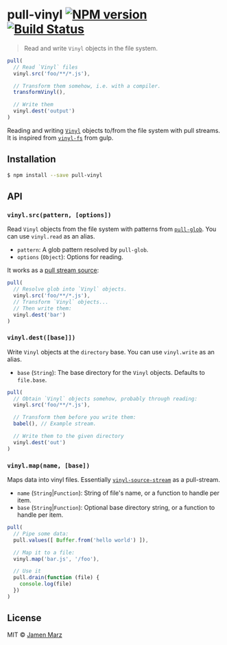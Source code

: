 # pull-vinyl [![NPM version](https://badge.fury.io/js/pull-vinyl.svg)](https://npmjs.org/package/pull-vinyl) [![Build Status](https://travis-ci.org/jamen/pull-vinyl.svg?branch=master)](https://travis-ci.org/jamen/pull-vinyl)

> Read and write `Vinyl` objects in the file system.

```js
pull(
  // Read `Vinyl` files
  vinyl.src('foo/**/*.js'),

  // Transform them somehow, i.e. with a compiler.
  transformVinyl(),

  // Write them
  vinyl.dest('output')
)
```

Reading and writing [`Vinyl`](https://github.com/gulpjs/vinyl) objects to/from the file system with pull streams.  It is inspired from [`vinyl-fs`](https://github.com/gulpjs/vinyl-fs) from gulp.

## Installation

```sh
$ npm install --save pull-vinyl
```

## API

### `vinyl.src(pattern, [options])`

Read `Vinyl` objects from the file system with patterns from [`pull-glob`](https://npmjs.com/pull-glob).  You can use `vinyl.read` as an alias.

 - `pattern`: A glob pattern resolved by `pull-glob`.
 - `options` (`Object`): Options for reading.

It works as a [pull stream source](https://github.com/pull-stream/pull-stream#source-aka-readable):

```js
pull(
  // Resolve glob into `Vinyl` objects.
  vinyl.src('foo/**/*.js'),
  // Transform `Vinyl` objects...
  // Then write them:
  vinyl.dest('bar')
)
```

### `vinyl.dest([base]])`

Write `Vinyl` objects at the `directory` base.  You can use `vinyl.write` as an alias.

 - `base` (`String`): The base directory for the `Vinyl` objects.  Defaults to `file.base`.

```js
pull(
  // Obtain `Vinyl` objects somehow, probably through reading:
  vinyl.src('foo/**/*.js'),

  // Transform them before you write them:
  babel(), // Example stream.

  // Write them to the given directory
  vinyl.dest('out')
)
```

### `vinyl.map(name, [base])`

Maps data into vinyl files.  Essentially [`vinyl-source-stream`](https://npmjs.com/vinyl-source-stream) as a pull-stream.

 - `name` (`String`|`Function`): String of file's name, or a function to handle per item.
 - `base` (`String`|`Function`): Optional base directory string, or a function to handle per item.

```js
pull(
  // Pipe some data:
  pull.values([ Buffer.from('hello world') ]),

  // Map it to a file:
  vinyl.map('bar.js', '/foo'),

  // Use it
  pull.drain(function (file) {
    console.log(file)
  })
)
```

## License

MIT © [Jamen Marz](https://github.com/jamen)
